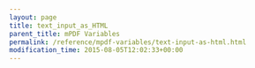 ```yaml
---
layout: page
title: text_input_as_HTML
parent_title: mPDF Variables
permalink: /reference/mpdf-variables/text-input-as-html.html
modification_time: 2015-08-05T12:02:33+00:00
---
```



